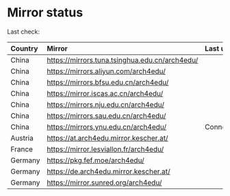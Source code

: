 <script src="./time.js"></script>
# Mirror status
Last check: <script type="text/javascript">localize(1686205367.05226);</script>

|Country|Mirror|Last update|
|:------|:-----|:----------|
|China|https://mirrors.tuna.tsinghua.edu.cn/arch4edu/|<script type="text/javascript">localize(1686162581);</script>|
|China|https://mirrors.aliyun.com/arch4edu/|<script type="text/javascript">localize(1686119413);</script>|
|China|https://mirrors.bfsu.edu.cn/arch4edu/|<script type="text/javascript">localize(1686162581);</script>|
|China|https://mirror.iscas.ac.cn/arch4edu/|<script type="text/javascript">localize(1686162581);</script>|
|China|https://mirrors.nju.edu.cn/arch4edu/|<script type="text/javascript">localize(1686162581);</script>|
|China|https://mirrors.sau.edu.cn/arch4edu/|<script type="text/javascript">localize(1673850842);</script>|
|China|https://mirrors.ynu.edu.cn/arch4edu/|ConnectTimeout|
|Austria|https://at.arch4edu.mirror.kescher.at/|<script type="text/javascript">localize(1686162581);</script>|
|France|https://mirror.lesviallon.fr/arch4edu/|<script type="text/javascript">localize(1686162581);</script>|
|Germany|https://pkg.fef.moe/arch4edu/|<script type="text/javascript">localize(1686162581);</script>|
|Germany|https://de.arch4edu.mirror.kescher.at/|<script type="text/javascript">localize(1686162581);</script>|
|Germany|https://mirror.sunred.org/arch4edu/|<script type="text/javascript">localize(1686162581);</script>|

<script src="./tablefilter/tablefilter.js"></script>
<script src="./table.js"></script>